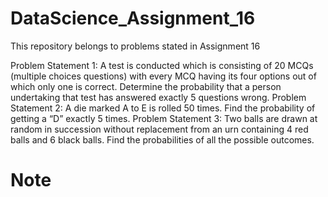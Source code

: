 # DataScience_Assignment_16
This repository belongs to problems stated in Assignment 16

Problem Statement 1:
A test is conducted which is consisting of 20 MCQs (multiple choices questions) with
every MCQ having its four options out of which only one is correct. Determine the
probability that a person undertaking that test has answered exactly 5 questions wrong.
Problem Statement 2:
A die marked A to E is rolled 50 times. Find the probability of getting a “D” exactly 5
times.
Problem Statement 3:
Two balls are drawn at random in succession without replacement from an urn
containing 4 red balls and 6 black balls.
Find the probabilities of all the possible outcomes.

# Note
